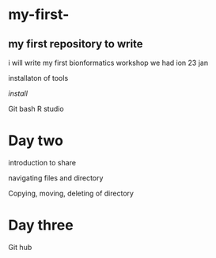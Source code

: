 # my-first-

## my first repository to write

i will write my first bionformatics workshop we had ion 23 jan

installaton of tools

*install*

Git bash R studio

# Day two

introduction to share 

navigating files and directory

Copying, moving, deleting of directory

# Day three

Git hub 
